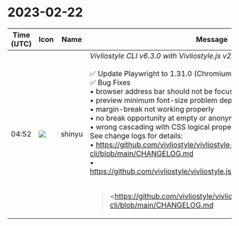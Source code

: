 # 2023-02-22

|Time (UTC)|Icon|Name|Message|
|---|---|---|---|
|04:52|![](https://avatars.slack-edge.com/2018-04-27/354445776386_e258f5ed5ba887b08668_72.jpg)|shinyu|*Vivliostyle CLI v6.3.0 with Vivliostyle.js v2.22.4 Released!*<br><br>✅ Update Playwright to 1.31.0 (Chromium 111.0.5563.19)<br>✅ Bug Fixes<br>• browser address bar should not be focused when starting preview<br>• preview minimum font-size problem depending on locale<br>• margin-break not working properly<br>• no break opportunity at empty or anonymous block boxes<br>• wrong cascading with CSS logical properties<br>See change logs for details:<br>• <https://github.com/vivliostyle/vivliostyle-cli/blob/main/CHANGELOG.md><br>• <https://github.com/vivliostyle/vivliostyle.js/blob/master/CHANGELOG.md><br><br><blockquote><https://github.com/vivliostyle/vivliostyle-cli/blob/main/CHANGELOG.md | CHANGELOG.md></blockquote><br><blockquote><https://github.com/vivliostyle/vivliostyle.js/blob/master/CHANGELOG.md | CHANGELOG.md></blockquote>|
